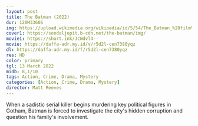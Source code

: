 ```yaml
---
layout: post
title: The Batman (2022)
dur: 120M3360S
img: https://upload.wikimedia.org/wikipedia/id/5/54/The_Batman_%28film%29_poster.jpeg
cover1: https://sendaljepit.b-cdn.net/the-batman/img/
movie1: https://short.ink/JCWdvl4--
movie: https://daffa-adr.my.id/v/r5d2l-cen7380yqz
dl: https://daffa-adr.my.id/f/r5d2l-cen7380yqz
res: HD
color: primary
tgl: 13 March 2022
midb: 8,1/10
tags: Action, Crime, Drama, Mystery
categories: [Action, Crime, Drama, Mystery]
director: Matt Reeves
---
```


When a sadistic serial killer begins murdering key political figures in Gotham, Batman is forced to investigate the city's hidden corruption and question his family's involvement.
